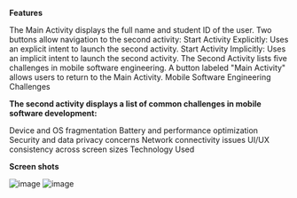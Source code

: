 **Features**

The Main Activity displays the full name and student ID of the user.
Two buttons allow navigation to the second activity:
Start Activity Explicitly: Uses an explicit intent to launch the second activity.
Start Activity Implicitly: Uses an implicit intent to launch the second activity.
The Second Activity lists five challenges in mobile software engineering.
A button labeled "Main Activity" allows users to return to the Main Activity.
Mobile Software Engineering Challenges

**The second activity displays a list of common challenges in mobile software development:**

Device and OS fragmentation
Battery and performance optimization
Security and data privacy concerns
Network connectivity issues
UI/UX consistency across screen sizes
Technology Used

**Screen shots**


![image](https://github.com/user-attachments/assets/cda3d71c-900f-440b-b9a7-2ebecdaef46f)
![image](https://github.com/user-attachments/assets/5b9030d4-e2f4-48c8-85b0-0957bba96001)


